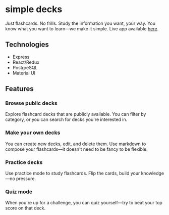 # simple decks
Just flashcards. No frills. Study the information you want, your way. You know what you want to learn—we make it simple. Live app available [here](https://simple-decks.herokuapp.com/).

## Technologies
- Express
- React/Redux
- PostgreSQL
- Material UI

## Features
### Browse public decks
Explore flashcard decks that are publicly available. You can filter by category, or you can search for decks you're interested in.

### Make your own decks
You can create new decks, edit, and delete them. Use markdown to compose your flashcards—it doesn't need to be fancy to be flexible.

### Practice decks
Use practice mode to study flashcards. Flip the cards, build your knowledge—no pressure.

### Quiz mode
When you're up for a challenge, you can quiz yourself—try to beat your top score on that deck.
